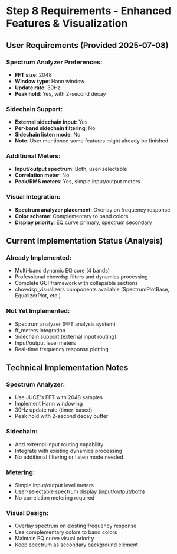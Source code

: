 # Step 8 Requirements - Enhanced Features & Visualization

## User Requirements (Provided 2025-07-08)

### Spectrum Analyzer Preferences:
- **FFT size**: 2048
- **Window type**: Hann window
- **Update rate**: 30Hz
- **Peak hold**: Yes, with 2-second decay

### Sidechain Support:
- **External sidechain input**: Yes
- **Per-band sidechain filtering**: No
- **Sidechain listen mode**: No
- **Note**: User mentioned some features might already be finished

### Additional Meters:
- **Input/output spectrum**: Both, user-selectable
- **Correlation meter**: No
- **Peak/RMS meters**: Yes, simple input/output meters

### Visual Integration:
- **Spectrum analyzer placement**: Overlay on frequency response
- **Color scheme**: Complementary to band colors
- **Display priority**: EQ curve primary, spectrum secondary

## Current Implementation Status (Analysis)

### Already Implemented:
- Multi-band dynamic EQ core (4 bands)
- Professional chowdsp filters and dynamics processing
- Complete GUI framework with collapsible sections
- chowdsp_visualizers components available (SpectrumPlotBase, EqualizerPlot, etc.)

### Not Yet Implemented:
- Spectrum analyzer (FFT analysis system)
- ff_meters integration
- Sidechain support (external input routing)
- Input/output level meters
- Real-time frequency response plotting

## Technical Implementation Notes

### Spectrum Analyzer:
- Use JUCE's FFT with 2048 samples
- Implement Hann windowing
- 30Hz update rate (timer-based)
- Peak hold with 2-second decay buffer

### Sidechain:
- Add external input routing capability
- Integrate with existing dynamics processing
- No additional filtering or listen mode needed

### Metering:
- Simple input/output level meters
- User-selectable spectrum display (input/output/both)
- No correlation metering required

### Visual Design:
- Overlay spectrum on existing frequency response
- Use complementary colors to band colors
- Maintain EQ curve visual priority
- Keep spectrum as secondary background element
